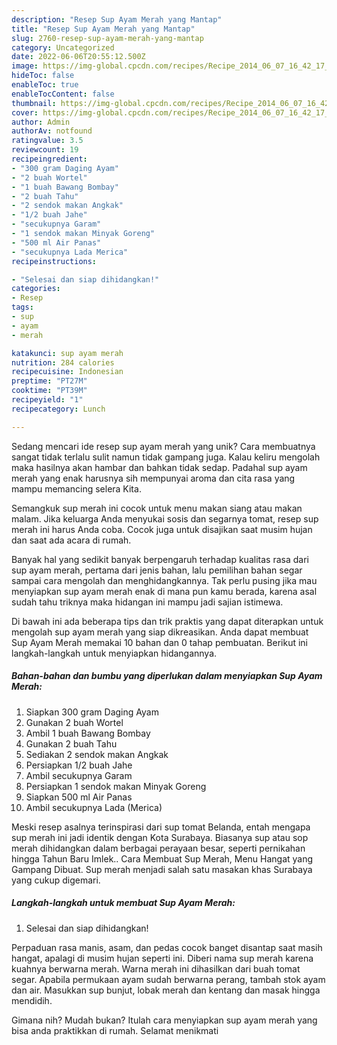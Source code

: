 ```yaml
---
description: "Resep Sup Ayam Merah yang Mantap"
title: "Resep Sup Ayam Merah yang Mantap"
slug: 2760-resep-sup-ayam-merah-yang-mantap
category: Uncategorized
date: 2022-06-06T20:55:12.500Z
image: https://img-global.cpcdn.com/recipes/Recipe_2014_06_07_16_42_17_984_e374bbf0a67705274705a7ecc65a20dc/680x482cq70/sup-ayam-merah-foto-resep-utama.jpg
hideToc: false
enableToc: true
enableTocContent: false
thumbnail: https://img-global.cpcdn.com/recipes/Recipe_2014_06_07_16_42_17_984_e374bbf0a67705274705a7ecc65a20dc/680x482cq70/sup-ayam-merah-foto-resep-utama.jpg
cover: https://img-global.cpcdn.com/recipes/Recipe_2014_06_07_16_42_17_984_e374bbf0a67705274705a7ecc65a20dc/680x482cq70/sup-ayam-merah-foto-resep-utama.jpg
author: Admin
authorAv: notfound
ratingvalue: 3.5
reviewcount: 19
recipeingredient:
- "300 gram Daging Ayam"
- "2 buah Wortel"
- "1 buah Bawang Bombay"
- "2 buah Tahu"
- "2 sendok makan Angkak"
- "1/2 buah Jahe"
- "secukupnya Garam"
- "1 sendok makan Minyak Goreng"
- "500 ml Air Panas"
- "secukupnya Lada Merica"
recipeinstructions:

- "Selesai dan siap dihidangkan!"
categories:
- Resep
tags:
- sup
- ayam
- merah

katakunci: sup ayam merah 
nutrition: 284 calories
recipecuisine: Indonesian
preptime: "PT27M"
cooktime: "PT39M"
recipeyield: "1"
recipecategory: Lunch

---
```





Sedang mencari ide resep sup ayam merah yang unik? Cara membuatnya sangat tidak terlalu sulit namun tidak gampang juga. Kalau keliru mengolah maka hasilnya akan hambar dan bahkan tidak sedap. Padahal sup ayam merah yang enak harusnya sih mempunyai aroma dan cita rasa yang mampu memancing selera Kita.





Semangkuk sup merah ini cocok untuk menu makan siang atau makan malam. Jika keluarga Anda menyukai sosis dan segarnya tomat, resep sup merah ini harus Anda coba. Cocok juga untuk disajikan saat musim hujan dan saat ada acara di rumah.

Banyak hal yang sedikit banyak berpengaruh terhadap kualitas rasa dari sup ayam merah, pertama dari jenis bahan, lalu pemilihan bahan segar sampai cara mengolah dan menghidangkannya. Tak perlu pusing jika mau menyiapkan sup ayam merah enak di mana pun kamu berada, karena asal sudah tahu triknya maka hidangan ini mampu jadi sajian istimewa.






Di bawah ini ada beberapa tips dan trik praktis yang dapat diterapkan untuk mengolah sup ayam merah yang siap dikreasikan. Anda dapat membuat Sup Ayam Merah memakai 10 bahan dan 0 tahap pembuatan. Berikut ini langkah-langkah untuk menyiapkan hidangannya.

<!--inarticleads1-->

##### Bahan-bahan dan bumbu yang diperlukan dalam menyiapkan Sup Ayam Merah:

1. Siapkan 300 gram Daging Ayam
1. Gunakan 2 buah Wortel
1. Ambil 1 buah Bawang Bombay
1. Gunakan 2 buah Tahu
1. Sediakan 2 sendok makan Angkak
1. Persiapkan 1/2 buah Jahe
1. Ambil secukupnya Garam
1. Persiapkan 1 sendok makan Minyak Goreng
1. Siapkan 500 ml Air Panas
1. Ambil secukupnya Lada (Merica)


Meski resep asalnya terinspirasi dari sup tomat Belanda, entah mengapa sup merah ini jadi identik dengan Kota Surabaya. Biasanya sup atau sop merah dihidangkan dalam berbagai perayaan besar, seperti pernikahan hingga Tahun Baru Imlek.. Cara Membuat Sup Merah, Menu Hangat yang Gampang Dibuat. Sup merah menjadi salah satu masakan khas Surabaya yang cukup digemari. 

<!--inarticleads2-->

##### Langkah-langkah untuk membuat Sup Ayam Merah:


1. Selesai dan siap dihidangkan!

Perpaduan rasa manis, asam, dan pedas cocok banget disantap saat masih hangat, apalagi di musim hujan seperti ini. Diberi nama sup merah karena kuahnya berwarna merah. Warna merah ini dihasilkan dari buah tomat segar. Apabila permukaan ayam sudah berwarna perang, tambah stok ayam dan air. Masukkan sup bunjut, lobak merah dan kentang dan masak hingga mendidih. 

Gimana nih? Mudah bukan? Itulah cara menyiapkan sup ayam merah yang bisa anda praktikkan di rumah. Selamat menikmati
